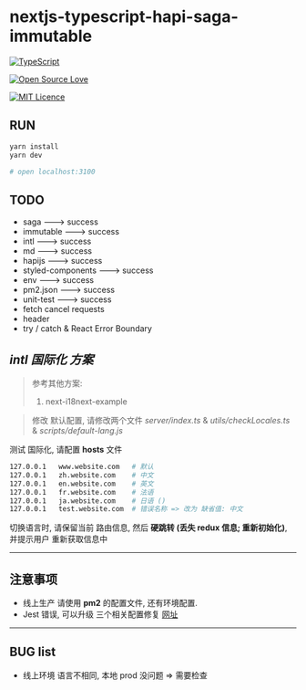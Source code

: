 # nextjs-typescript-hapi-saga-immutable

[![TypeScript](https://badges.frapsoft.com/typescript/version/typescript-next.svg?v=101)](https://github.com/ellerbrock/typescript-badges/)

[![Open Source Love](https://badges.frapsoft.com/os/v1/open-source.svg?v=103)](https://github.com/ellerbrock/open-source-badge/)    

[![MIT Licence](https://badges.frapsoft.com/os/mit/mit.svg?v=103)](https://opensource.org/licenses/mit-license.php)   



## RUN
```bash
yarn install
yarn dev

# open localhost:3100
```

## TODO
* saga                    ---> success
* immutable               ---> success
* intl                    ---> success
* md                      ---> success
* hapijs                  ---> success
* styled-components       ---> success
* env                     ---> success
* pm2.json                ---> success
* unit-test               ---> success
* fetch cancel requests
* header
* try / catch & React Error Boundary

## *intl 国际化 方案*

> 参考其他方案:
>
> 1. next-i18next-example

>
> 修改 默认配置, 请修改两个文件 *server/index.ts* & *utils/checkLocales.ts* & *scripts/default-lang.js*

测试 国际化, 请配置 **hosts** 文件

```bash
127.0.0.1 	www.website.com   # 默认
127.0.0.1 	zh.website.com    # 中文
127.0.0.1   en.website.com    # 英文
127.0.0.1 	fr.website.com    # 法语
127.0.0.1 	ja.website.com    # 日语 ()
127.0.0.1 	test.website.com  # 错误名称 => 改为 缺省值: 中文
```

切换语言时, 请保留当前 路由信息, 然后 **硬跳转 (丢失 redux 信息; 重新初始化)**, 并提示用户 重新获取信息中

***

## 注意事项

* 线上生产 请使用 **pm2** 的配置文件, 还有环境配置.
* Jest 错误, 可以升级 三个相关配置修复 [网址](https://github.com/storybooks/storybook/issues/3897)

***

## BUG list

* 线上环境 语言不相同, 本地 prod 没问题 => 需要检查

